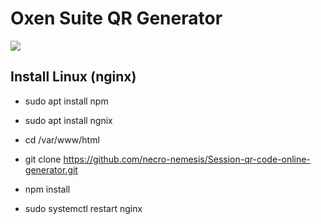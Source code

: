 # Oxen Suite QR Generator

![](https://i.imgur.com/CMvPjs9.png)

## Install Linux (nginx)

- sudo apt install npm

- sudo apt install ngnix

- cd /var/www/html

- git clone https://github.com/necro-nemesis/Session-qr-code-online-generator.git

- npm install

- sudo systemctl restart nginx
